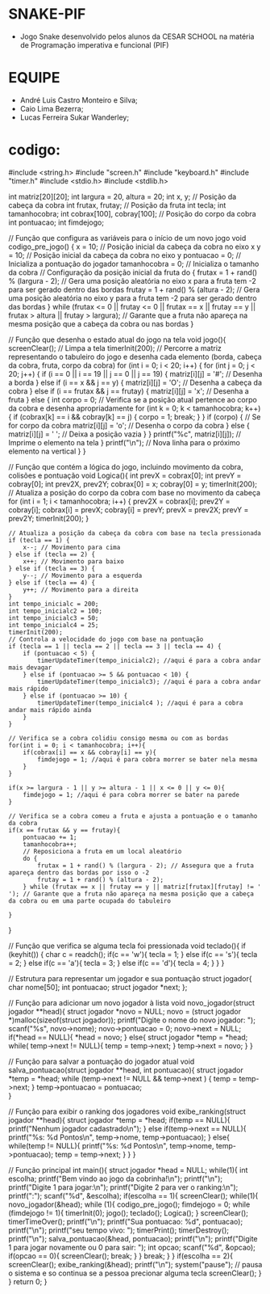 # SNAKE-PIF

  - Jogo Snake desenvolvido pelos alunos da CESAR SCHOOL na matéria de Programação imperativa e funcional (PIF)

# EQUIPE
  
  - André Luis Castro Monteiro e Silva;
  - Caio Lima Bezerra;
  - Lucas Ferreira Sukar Wanderley;

# codigo: 

#include <string.h>
#include "screen.h"
#include "keyboard.h"
#include "timer.h"
#include <stdio.h>
#include <stdlib.h>


int matriz[20][20];
int largura = 20, altura = 20;
int x, y; // Posição da cabeça da cobra
int frutax, frutay; // Posição da fruta
int tecla;
int tamanhocobra;
int cobrax[100], cobray[100]; // Posição do corpo da cobra
int pontuacao;
int fimdejogo;

// Função que configura as variáveis para o início de um novo jogo
void codigo_pre_jogo() {
    x = 10; // Posição inicial da cabeça da cobra no eixo x
    y = 10; // Posição inicial da cabeça da cobra no eixo y
    pontuacao = 0; // Inicializa a pontuação do jogador
    tamanhocobra = 0; // Inicializa o tamanho da cobra
    // Configuração da posição inicial da fruta
    do {
        frutax = 1 + rand() % (largura - 2); // Gera uma posição aleatória no eixo x para a fruta tem -2 para ser gerado dentro das bordas
        frutay = 1 + rand() % (altura - 2); // Gera uma posição aleatória no eixo y para a fruta tem -2 para ser gerado dentro das bordas
    } while (frutax <= 0 || frutay <= 0 || frutax == x || frutay == y || frutax > altura || frutay > largura); // Garante que a fruta não apareça na mesma posição que a cabeça da cobra ou nas bordas
}

// Função que desenha o estado atual do jogo na tela
void jogo(){
    screenClear(); // Limpa a tela
    timerInit(200);
    // Percorre a matriz representando o tabuleiro do jogo e desenha cada elemento (borda, cabeça da cobra, fruta, corpo da cobra)
    for (int i = 0; i < 20; i++) {
        for (int j = 0; j < 20; j++) {
            if (i == 0 || i == 19 || j == 0 || j == 19) {
                matriz[i][j] = '#'; // Desenha a borda
            } else if (i == x && j == y) {
                matriz[i][j] = 'O'; // Desenha a cabeça da cobra
            } else if (i == frutax && j == frutay) {
                matriz[i][j] = 'x'; // Desenha a fruta
            } else {
                int corpo = 0;
                // Verifica se a posição atual pertence ao corpo da cobra e desenha apropriadamente
                for (int k = 0; k < tamanhocobra; k++) {
                    if (cobrax[k] == i && cobray[k] == j) {
                        corpo = 1;
                        break;
                    }
                }
                if (corpo) { // Se for corpo da cobra
                    matriz[i][j] = 'o'; // Desenha o corpo da cobra
                } 
                else {
                    matriz[i][j] = ' '; // Deixa a posição vazia
                }
            }
            printf("%c", matriz[i][j]); // Imprime o elemento na tela
        }
        printf("\n"); // Nova linha para o próximo elemento na vertical
    }
}

// Função que contém a lógica do jogo, incluindo movimento da cobra, colisões e pontuação
void Logica(){
    int prevX = cobrax[0];
    int prevY = cobray[0];
    int prev2X, prev2Y;
    cobrax[0] = x;
    cobray[0] = y;
    timerInit(200);
    // Atualiza a posição do corpo da cobra com base no movimento da cabeça
    for (int i = 1; i < tamanhocobra; i++) {
        prev2X = cobrax[i];
        prev2Y = cobray[i];
        cobrax[i] = prevX;
        cobray[i] = prevY;
        prevX = prev2X;
        prevY = prev2Y;
        timerInit(200);
    }

    // Atualiza a posição da cabeça da cobra com base na tecla pressionada
    if (tecla == 1) {
        x--; // Movimento para cima
    } else if (tecla == 2) {
        x++; // Movimento para baixo
    } else if (tecla == 3) {
        y--; // Movimento para a esquerda
    } else if (tecla == 4) {
        y++; // Movimento para a direita
    }
    int tempo_inicialc = 200;
    int tempo_inicialc2 = 100;
    int tempo_inicialc3 = 50;
    int tempo_inicialc4 = 25;
    timerInit(200);
    // Controla a velocidade do jogo com base na pontuação
    if (tecla == 1 || tecla == 2 || tecla == 3 || tecla == 4) {
        if (pontuacao < 5) {
            timerUpdateTimer(tempo_inicialc2); //aqui é para a cobra andar mais devagar
        } else if (pontuacao >= 5 && pontuacao < 10) {
            timerUpdateTimer(tempo_inicialc3); //aqui é para a cobra andar mais rápido
        } else if (pontuacao >= 10) {
            timerUpdateTimer(tempo_inicialc4 ); //aqui é para a cobra andar mais rápido ainda    
        }
    }

    // Verifica se a cobra colidiu consigo mesma ou com as bordas
    for(int i = 0; i < tamanhocobra; i++){
        if(cobrax[i] == x && cobray[i] == y){
            fimdejogo = 1; //aqui é para cobra morrer se bater nela mesma
        }
    }

    if(x >= largura - 1 || y >= altura - 1 || x <= 0 || y <= 0){
        fimdejogo = 1; //aqui é para cobra morrer se bater na parede
    }

    // Verifica se a cobra comeu a fruta e ajusta a pontuação e o tamanho da cobra
    if(x == frutax && y == frutay){
        pontuacao += 1;
        tamanhocobra++;
        // Reposiciona a fruta em um local aleatório
        do {
            frutax = 1 + rand() % (largura - 2); // Assegura que a fruta apareça dentro das bordas por isso o -2
            frutay = 1 + rand() % (altura - 2); 
        } while (frutax == x || frutay == y || matriz[frutax][frutay] != ' '); // Garante que a fruta não apareça na mesma posição que a cabeça da cobra ou em uma parte ocupada do tabuleiro

    }
}

// Função que verifica se alguma tecla foi pressionada
void teclado(){
    if (keyhit()) {
        char c = readch();
        if(c == 'w'){
            tecla = 1;
        } else if(c == 's'){
            tecla = 2;
        } else if(c == 'a'){
            tecla = 3;
        } else if(c == 'd'){
            tecla = 4;
        }
    }
}

// Estrutura para representar um jogador e sua pontuação
struct jogador{
    char nome[50];
    int pontuacao;
    struct jogador *next;
};

// Função para adicionar um novo jogador à lista
void novo_jogador(struct jogador **head){
    struct jogador *novo = NULL;
    novo = (struct jogador *)malloc(sizeof(struct jogador));
    printf("Digite o nome do novo jogador: ");
    scanf("%s", novo->nome);
    novo->pontuacao = 0;
    novo->next = NULL;
    if(*head == NULL){
        *head = novo;
    } else{
        struct jogador *temp = *head;
        while( temp->next != NULL){
            temp = temp->next;
        }
        temp->next = novo;
    }
}

// Função para salvar a pontuação do jogador atual
void salva_pontuacao(struct jogador **head, int pontuacao){
    struct jogador *temp = *head;
    while (temp->next != NULL && temp->next ) {
        temp = temp->next;
    }
    temp->pontuacao = pontuacao;    
}

// Função para exibir o ranking dos jogadores
void exibe_ranking(struct jogador **head){
    struct jogador *temp = *head;
    if(temp == NULL){
        printf("Nenhum jogador cadastrado\n");
    } 
    else if(temp->next == NULL){
        printf("%s: %d Pontos\n", temp->nome, temp->pontuacao);
    } 
    else{
        while(temp != NULL){
            printf("%s: %d Pontos\n", temp->nome, temp->pontuacao);
            temp = temp->next;
        }
    }
}

// Função principal
int main(){
    struct jogador *head = NULL;
    while(1){
        int escolha;
        printf("Bem vindo ao jogo da cobrinha!\n");
        printf("\n");
        printf("Digite 1 para jogar:\n");
        printf("Digite 2 para ver o ranking:\n");
        printf(":");
        scanf("%d", &escolha);
        if(escolha == 1){
            screenClear();
            while(1){
                novo_jogador(&head);
                while (1){
                    codigo_pre_jogo();
                    fimdejogo = 0;
                    while (fimdejogo != 1){
                        timerInit(0); 
                        jogo(); 
                        teclado();
                        Logica();
                    }
                    screenClear(); 
                    timerTimeOver();
                    printf("\n");
                    printf("Sua pontuacao: %d", pontuacao);
                    printf("\n");
                    printf("seu tempo vivo: ");
                    timerPrint();
                    timerDestroy();
                    printf("\n");
                    salva_pontuacao(&head, pontuacao);
                    printf("\n");
                    printf("Digite 1 para jogar novamente ou 0 para sair: ");
                    int opcao;
                    scanf("%d", &opcao);
                    if(opcao == 0){
                        screenClear();
                        break;
                    }
                }
            break;
            }
        }
        if(escolha == 2){
            screenClear();
            exibe_ranking(&head);
            printf("\n");
            system("pause"); // pausa o sistema e so continua se a pessoa precionar alguma tecla
            screenClear();
        }
    }
    return 0;
}

